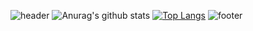 <!--### Hi there 👋-->

<!--
**seohee-P/seohee-P** is a ✨ _special_ ✨ repository because its `README.md` (this file) appears on your GitHub profile.

Here are some ideas to get you started:

- 🔭 I’m currently working on ...
- 🌱 I’m currently learning ...
- 👯 I’m looking to collaborate on ...
- 🤔 I’m looking for help with ...
- 💬 Ask me about ...
- 📫 How to reach me: ...
- 😄 Pronouns: ...
- ⚡ Fun fact: ...
-->
![header](https://capsule-render.vercel.app/api?type=waving&color=0:30cfd0,100:330867&height=200&text=Welcome%20SeoHee's%20GitHub&fontColor=FFFFFF&fontSize=45&fontAlignY=40)
![Anurag's github stats](https://github-readme-stats.vercel.app/api?username=seohee-P&theme=vue&show_icons=true)
[![Top Langs](https://github-readme-stats.vercel.app/api/top-langs/?username=seohee-P)](https://github.com/anuraghazra/github-readme-stats)
![footer](https://capsule-render.vercel.app/api?type=waving&color=0:330867,100:30cfd0&section=footer)
